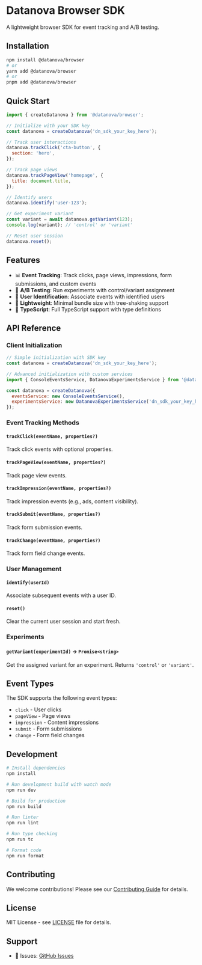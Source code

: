 # Datanova Browser SDK

A lightweight browser SDK for event tracking and A/B testing.

## Installation

```bash
npm install @datanova/browser
# or
yarn add @datanova/browser
# or
pnpm add @datanova/browser
```

## Quick Start

```javascript
import { createDatanova } from '@datanova/browser';

// Initialize with your SDK key
const datanova = createDatanova('dn_sdk_your_key_here');

// Track user interactions
datanova.trackClick('cta-button', {
  section: 'hero',
});

// Track page views
datanova.trackPageView('homepage', {
  title: document.title,
});

// Identify users
datanova.identify('user-123');

// Get experiment variant
const variant = await datanova.getVariant(123);
console.log(variant); // 'control' or 'variant'

// Reset user session
datanova.reset();
```

## Features

- 📊 **Event Tracking**: Track clicks, page views, impressions, form submissions, and custom events
- 🧪 **A/B Testing**: Run experiments with control/variant assignment
- 👤 **User Identification**: Associate events with identified users
- 🚀 **Lightweight**: Minimal bundle size with tree-shaking support
- 🎯 **TypeScript**: Full TypeScript support with type definitions

## API Reference

### Client Initialization

```javascript
// Simple initialization with SDK key
const datanova = createDatanova('dn_sdk_your_key_here');

// Advanced initialization with custom services
import { ConsoleEventsService, DatanovaExperimentsService } from '@datanova/browser';

const datanova = createDatanova({
  eventsService: new ConsoleEventsService(),
  experimentsService: new DatanovaExperimentsService('dn_sdk_your_key_here'),
});
```

### Event Tracking Methods

#### `trackClick(eventName, properties?)`

Track click events with optional properties.

#### `trackPageView(eventName, properties?)`

Track page view events.

#### `trackImpression(eventName, properties?)`

Track impression events (e.g., ads, content visibility).

#### `trackSubmit(eventName, properties?)`

Track form submission events.

#### `trackChange(eventName, properties?)`

Track form field change events.

### User Management

#### `identify(userId)`

Associate subsequent events with a user ID.

#### `reset()`

Clear the current user session and start fresh.

### Experiments

#### `getVariant(experimentId)` → `Promise<string>`

Get the assigned variant for an experiment. Returns `'control'` or `'variant'`.

## Event Types

The SDK supports the following event types:

- `click` - User clicks
- `pageView` - Page views
- `impression` - Content impressions
- `submit` - Form submissions
- `change` - Form field changes

## Development

```bash
# Install dependencies
npm install

# Run development build with watch mode
npm run dev

# Build for production
npm run build

# Run linter
npm run lint

# Run type checking
npm run tc

# Format code
npm run format
```

## Contributing

We welcome contributions! Please see our [Contributing Guide](CONTRIBUTING.md) for details.

## License

MIT License - see [LICENSE](LICENSE) file for details.

## Support

- 🐛 Issues: [GitHub Issues](https://github.com/d0-datanova/browser-sdk/issues)
